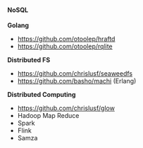 #### NoSQL

**Golang**

- https://github.com/otoolep/hraftd
- https://github.com/otoolep/rqlite

**Distributed FS**

- https://github.com/chrislusf/seaweedfs
- https://github.com/basho/machi (Erlang)

**Distributed Computing**

- https://github.com/chrislusf/glow
- Hadoop Map Reduce
- Spark
- Flink
- Samza

